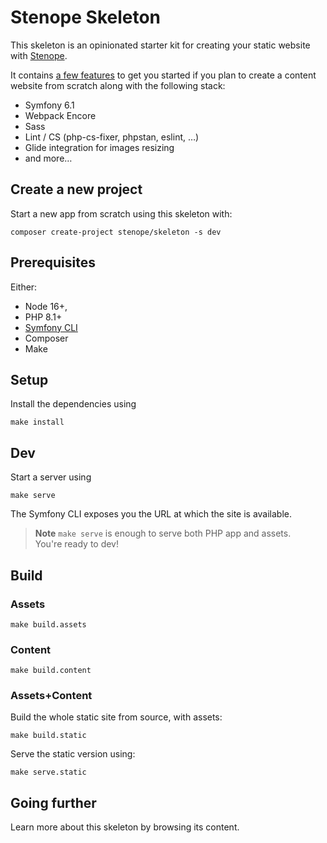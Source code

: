 # Stenope Skeleton

This skeleton is an opinionated starter kit for creating your static website
with [Stenope](https://stenopephp.github.io/Stenope/).

It contains [a few features](https://stenopephp.github.io/skeleton/articles/guide#what-s-inside) to get you started 
if you plan to create a content website from scratch along with the following stack:

- Symfony 6.1
- Webpack Encore
- Sass
- Lint / CS (php-cs-fixer, phpstan, eslint, …)
- Glide integration for images resizing
- and more…

## Create a new project

Start a new app from scratch using this skeleton with:

```shell
composer create-project stenope/skeleton -s dev
```

## Prerequisites

Either:

- Node 16+,
- PHP 8.1+
- [Symfony CLI](https://symfony.com/download)
- Composer
- Make

## Setup

Install the dependencies using

```shell
make install
```

## Dev

Start a server using

```shell
make serve
```

The Symfony CLI exposes you the URL at which the site is available.

> **Note**
> `make serve` is enough to serve both PHP app and assets.  
> You're ready to dev!

## Build

### Assets

```shell
make build.assets
```

### Content

```shell
make build.content
````

### Assets+Content

Build the whole static site from source, with assets:

```shell
make build.static
```

Serve the static version using:

```shell
make serve.static
```

## Going further

Learn more about this skeleton by browsing its content.
